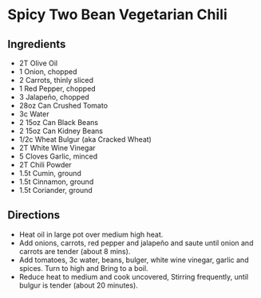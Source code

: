 # Spicy Two Bean Vegetarian Chili
## Ingredients
- 2T Olive Oil
- 1 Onion, chopped
- 2 Carrots, thinly sliced
- 1 Red Pepper, chopped
- 3 Jalapeño, chopped
- 28oz Can Crushed Tomato
- 3c Water
- 2 15oz Can Black Beans
- 2 15oz Can Kidney Beans
- 1/2c Wheat Bulgur (aka Cracked Wheat)
- 2T White Wine Vinegar
- 5 Cloves Garlic, minced
- 2T Chili Powder
- 1.5t Cumin, ground
- 1.5t Cinnamon, ground
- 1.5t Coriander, ground
## Directions
- Heat oil in large pot over medium high heat.
- Add onions, carrots, red pepper and jalapeño and saute until onion and carrots are tender (about 8 mins).
- Add tomatoes, 3c water, beans, bulger, white wine vinegar, garlic and spices. Turn to high and Bring to a boil.
- Reduce heat to medium and cook uncovered, Stirring frequently, until bulgur is tender (about 20 minutes).
